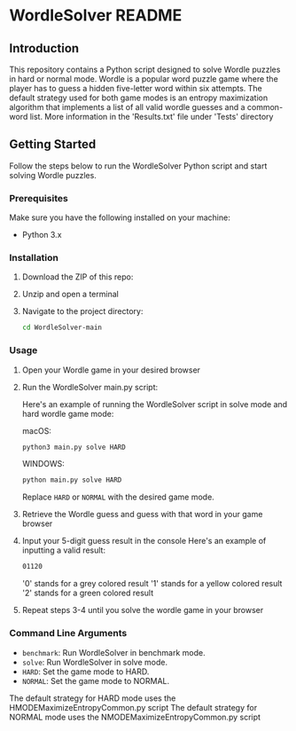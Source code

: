 # WordleSolver README

## Introduction
This repository contains a Python script designed to solve Wordle puzzles in hard or normal mode. Wordle is a popular word puzzle game where the player has to guess a hidden five-letter word within six attempts.
The default strategy used for both game modes is an entropy maximization algorithm that implements a list of all valid wordle guesses and a common-word list. More information in the 'Results.txt' file under 'Tests' directory

## Getting Started
Follow the steps below to run the WordleSolver Python script and start solving Wordle puzzles.

### Prerequisites
Make sure you have the following installed on your machine:

- Python 3.x

### Installation
1. Download the ZIP of this repo:


2. Unzip and open a terminal
3. Navigate to the project directory:

    ```bash
    cd WordleSolver-main
    ```

### Usage
1. Open your Wordle game in your desired browser
  
2. Run the WordleSolver main.py script:

   Here's an example of running the WordleSolver script in solve mode and hard wordle game mode:

   macOS:
    ```bash
    python3 main.py solve HARD
    ```
    WINDOWS:
    ```bash
    python main.py solve HARD
    ```

   Replace `HARD` or `NORMAL` with the desired game mode.

4. Retrieve the Wordle guess and guess with that word in your game browser
5. Input your 5-digit guess result in the console
   Here's an example of inputting a valid result:
   ```bash
   01120
    ```
   '0' stands for a grey colored result
   '1' stands for a yellow colored result
   '2' stands for a green colored result
6. Repeat steps 3-4 until you solve the wordle game in your browser

### Command Line Arguments
- `benchmark`: Run WordleSolver in benchmark mode.
- `solve`: Run WordleSolver in solve mode.
- `HARD`: Set the game mode to HARD.
- `NORMAL`: Set the game mode to NORMAL.

The default strategy for HARD mode uses the HMODEMaximizeEntropyCommon.py script
The default strategy for NORMAL mode uses the NMODEMaximizeEntropyCommon.py script


